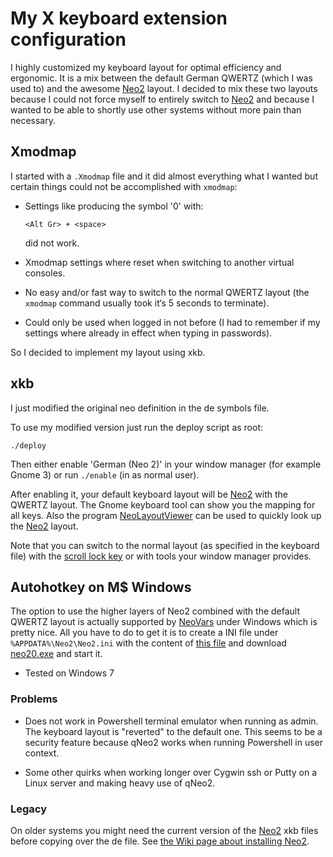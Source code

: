 # My X keyboard extension configuration

I highly customized my keyboard layout for optimal efficiency and ergonomic. It is a mix between the default German QWERTZ (which I was used to) and the awesome [Neo2] layout. I decided to mix these two layouts because I could not force myself to entirely switch to [Neo2] and because I wanted to be able to shortly use other systems without more pain than necessary.

## Xmodmap
I started with a `.Xmodmap` file and it did almost everything what I wanted but certain things could not be accomplished with `xmodmap`:

* Settings like producing the symbol '0' with:

  ```
  <Alt Gr> + <space>
  ```

  did not work.
* Xmodmap settings where reset when switching to another virtual consoles.
* No easy and/or fast way to switch to the normal QWERTZ layout (the `xmodmap` command usually took it‘s 5 seconds to terminate).
* Could only be used when logged in not before (I had to remember if my settings where already in effect when typing in passwords).

So I decided to implement my layout using xkb.

## xkb

I just modified the original neo definition in the de symbols file.

To use my modified version just run the deploy script as root:

```Shell
./deploy
```

Then either enable 'German (Neo 2)' in your window manager (for example Gnome 3) or run `./enable` (in as normal user).

After enabling it, your default keyboard layout will be [Neo2] with the QWERTZ layout. The Gnome keyboard tool can show you the mapping for all keys. Also the program [NeoLayoutViewer] can be used to quickly look up the [Neo2] layout.

Note that you can switch to the normal layout (as specified in the keyboard file) with the [scroll lock key](http://en.wikipedia.org/wiki/Scroll_lock) or with tools your window manager provides.

## Autohotkey on M$ Windows

The option to use the higher layers of Neo2 combined with the default QWERTZ layout is actually supported by [NeoVars](https://wiki.neo-layout.org/wiki/Neo%20unter%20Windows%20einrichten/NeoVars) under Windows which is pretty nice. All you have to do to get it is to create a INI file under `%APPDATA%\Neo2\Neo2.ini` with the content of [this file](/qNeo2/Neo2.ini) and download [neo20.exe](https://github.com/neo-layout/neo-layout/raw/master/windows/neo-vars/out/neo20.exe) and start it.

* Tested on Windows 7

### Problems

* Does not work in Powershell terminal emulator when running as admin. The keyboard layout is "reverted" to the default one. This seems to be a security feature because qNeo2 works when running Powershell in user context.

* Some other quirks when working longer over Cygwin ssh or Putty on a Linux server and making heavy use of qNeo2.

### Legacy

On older systems you might need the current version of the [Neo2] xkb files before copying over the de file. See [the Wiki page about installing Neo2](http://wiki.neo-layout.org/wiki/Neo%20unter%20Linux%20einrichten/xkbmap).


[NeoLayoutViewer]: https://github.com/YggdrasiI/NeoLayoutViewer
[Neo2]: https://www.neo-layout.org/
